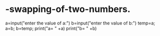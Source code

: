 # -swapping-of-two-numbers.
a=input("enter the value of a:")
b=input("enter the value of b:")
temp=a;
a=b;
b=temp;
print("a= " +a)
print("b= " +b)
